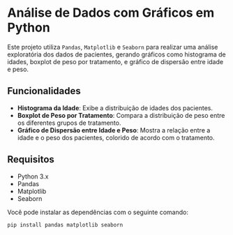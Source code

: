 # Análise de Dados com Gráficos em Python

Este projeto utiliza `Pandas`, `Matplotlib` e `Seaborn` para realizar uma análise exploratória dos dados de pacientes, gerando gráficos como histograma de idades, boxplot de peso por tratamento, e gráfico de dispersão entre idade e peso.

## Funcionalidades

- **Histograma da Idade**: Exibe a distribuição de idades dos pacientes.
- **Boxplot de Peso por Tratamento**: Compara a distribuição de peso entre os diferentes grupos de tratamento.
- **Gráfico de Dispersão entre Idade e Peso**: Mostra a relação entre a idade e o peso dos pacientes, colorido de acordo com o tratamento.

## Requisitos

- Python 3.x
- Pandas
- Matplotlib
- Seaborn

Você pode instalar as dependências com o seguinte comando:

```bash
pip install pandas matplotlib seaborn
